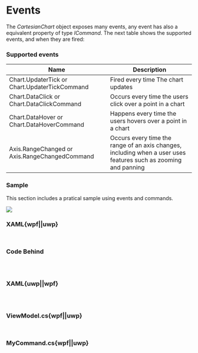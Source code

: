 # Events

The *CartesianChart* object exposes many events, any event has also a equivalent property of type *ICommand*. The next table shows the supported events, and when they are fired:

### Supported events

<table class="table table-striped">
<thead>
<tr>
<th>Name</th><th>Description</th>
</tr>
</thead>
<tbody>
<tr>
<td>Chart.UpdaterTick or Chart.UpdaterTickCommand</td>
<td>Fired every time The chart updates</td>
</tr>
<tr>
<td>Chart.DataClick or Chart.DataClickCommand</td>
<td>Occurs every time the users click over a point in a chart</td>
</tr>
<tr>
<td>Chart.DataHover or Chart.DataHoverCommand</td>
<td>Happens every time the users hovers over a point in a chart</td>
</tr>
<tr>
<td>Axis.RangeChanged or Axis.RangeChangedCommand</td>
<td>Occurs every time the range of an axis changes, including when a user uses features such as zooming and panning</td>
</tr>
</tbody>
</table>

### Sample

This section includes a pratical sample using events and commands.

![](https://raw.githubusercontent.com/Live-Charts/WebSiteDocs/master/v1/Resources/eventsgif.gif)

<pulled></pulled>

### XAML{wpf||uwp}

```{wpf,!https://raw.githubusercontent.com/beto-rodriguez/Live-Charts/master/Examples/Wpf/CartesianChart/Events/EventsExample.xaml}

```

```{uwp,!https://raw.githubusercontent.com/beto-rodriguez/Live-Charts/master/Examples/Uwp/CartesianChart/Events/EventsExample.xaml}

```

### Code Behind

```{wpf,!https://raw.githubusercontent.com/beto-rodriguez/Live-Charts/master/Examples/Wpf/CartesianChart/Events/EventsExample.xaml.cs}

```

```{uwp,!https://raw.githubusercontent.com/beto-rodriguez/Live-Charts/master/Examples/Uwp/CartesianChart/Events/EventsExample.xaml.cs}

```

```{wf,!https://raw.githubusercontent.com/beto-rodriguez/Live-Charts/master/Examples/WinForms/Cartesian/Events/EventsExample.cs}

```

### XAML{uwp||wpf}

```{wpf,!https://raw.githubusercontent.com/beto-rodriguez/Live-Charts/master/Examples/WinForms/Cartesian/Events/EventsExample.cs}

```

```{uwp,!https://raw.githubusercontent.com/beto-rodriguez/Live-Charts/master/Examples/Uwp/CartesianChart/Events/EventsExample.xaml}

```

```{wf,!https://raw.githubusercontent.com/beto-rodriguez/Live-Charts/master/Examples/WinForms/Cartesian/Events/EventsExample.cs}

```

### ViewModel.cs{wpf||uwp}

```{wpf,!https://raw.githubusercontent.com/beto-rodriguez/Live-Charts/master/Examples/Wpf/CartesianChart/Events/ViewModel.cs}

```

```{uwp,!https://raw.githubusercontent.com/beto-rodriguez/Live-Charts/master/Examples/Uwp/CartesianChart/Events/ViewModel.cs}

```

### MyCommand.cs{wpf||uwp}

```{wpf,!https://raw.githubusercontent.com/beto-rodriguez/Live-Charts/master/Examples/Wpf/CartesianChart/Events/ChartPointCommandHandler.cs}

```

```{uwp,!https://raw.githubusercontent.com/beto-rodriguez/Live-Charts/master/Examples/Uwp/CartesianChart/Events/ChartPointCommandHandler.cs}

```
